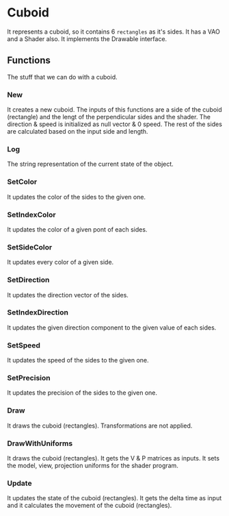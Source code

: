 # Cuboid

It represents a cuboid, so it contains 6 `rectangles` as it's sides. It has a VAO and a Shader also. It implements the Drawable interface.

## Functions

The stuff that we can do with a cuboid.

### New

It creates a new cuboid. The inputs of this functions are a side of the cuboid (rectangle) and the lengt of the perpendicular sides and the shader. The direction & speed is initialized as null vector & 0 speed. The rest of the sides are calculated based on the input side and length.

### Log

The string representation of the current state of the object.

### SetColor

It updates the color of the sides to the given one.

### SetIndexColor

It updates the color of a given pont of each sides.

### SetSideColor

It updates every color of a given side.

### SetDirection

It updates the direction vector of the sides.

### SetIndexDirection

It updates the given direction component to the given value of each sides.

### SetSpeed

It updates the speed of the sides to the given one.

### SetPrecision

It updates the precision of the sides to the given one.

### Draw

It draws the cuboid (rectangles). Transformations are not applied.

### DrawWithUniforms

It draws the cuboid (rectangles). It gets the V & P matrices as inputs. It sets the model, view, projection uniforms for the shader program.

### Update

It updates the state of the cuboid (rectangles). It gets the delta time as input and it calculates the movement of the cuboid (rectangles).
